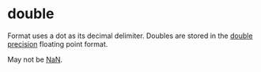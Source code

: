 # double

Format uses a dot as its decimal delimiter. Doubles are stored in the [double precision](http://en.wikipedia.org/wiki/Double-precision_floating-point_format) floating point format.

May not be [NaN](https://en.wikipedia.org/wiki/NaN).

